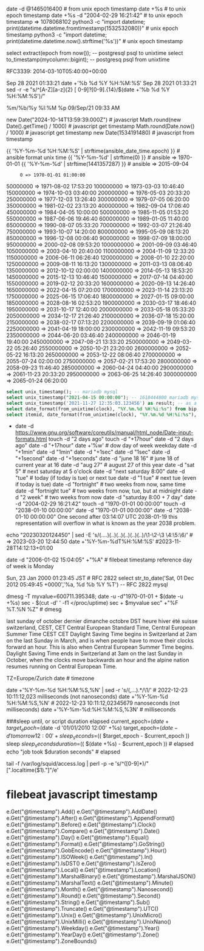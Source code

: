 date -d @1465016400 # from unix epoch timestamp
date +%s            # to unix epoch timestamp
date +%s -d "2004-02-29 16:21:42" # to unix epoch timestamp => 1078068102
python3 -c "import datetime; print(datetime.datetime.fromtimestamp(1532532080))" # unix epoch timestamp
python3 -c "import datetime; print(datetime.datetime.now().strftime('%s'))" # unix epoch timestamp

select extract(epoch from now()); -- postgresql psql  to unixtime
select to_timestamp(mycolumn::bigint);    -- postgresq psql from unixtime

RFC3339: 2014-03-10T05:40:00+00:00

Sep 28 2021 01:33:21      date +'%b %d %Y %H:%M:%S'
Sep 28 2021 01:33:21      sed -r -e "s/^[A-Z][a-z]{2} [ 0-9]?[0-9].{14}/$(date +'%b %d %Y %H:%M:%S')/"

%m/%b/%y %I:%M %p    09/Sep/21 09:33 AM

new Date("2024-10-14T13:59:39.000Z")    # javascript
Math.round(new Date().getTime() / 1000) # javascript get  timestamp
Math.round(Date.now() / 1000)           # javascript get  timestamp
new Date(1534191480)                    # javascript from timestamp

{{ '%Y-%m-%d %H:%M:%S' | strftime(ansible_date_time.epoch) }} # ansible format unix time
{{ '%Y-%m-%d' | strftime(0) }}          # ansible => 1970-01-01
{{ '%Y-%m-%d' | strftime(1441357287) }} # ansible => 2015-09-04

         0 => 1970-01-01 01:00:00
  50000000 => 1971-08-02 17:53:20
 100000000 => 1973-03-03 10:46:40
 150000000 => 1974-10-03 03:40:00
 200000000 => 1976-05-03 20:33:20
 250000000 => 1977-12-03 13:26:40
 300000000 => 1979-07-05 06:20:00
 350000000 => 1981-02-02 23:13:20
 400000000 => 1982-09-04 17:06:40
 450000000 => 1984-04-05 10:00:00
 500000000 => 1985-11-05 01:53:20
 550000000 => 1987-06-06 19:46:40
 600000000 => 1989-01-05 11:40:00
 650000000 => 1990-08-07 05:33:20
 700000000 => 1992-03-07 21:26:40
 750000000 => 1993-10-07 14:20:00
 800000000 => 1995-05-09 08:13:20
 850000000 => 1996-12-08 00:06:40
 900000000 => 1998-07-09 18:00:00
 950000000 => 2000-02-08 09:53:20
1000000000 => 2001-09-09 03:46:40
1050000000 => 2003-04-10 20:40:00
1100000000 => 2004-11-09 12:33:20
1150000000 => 2006-06-11 06:26:40
1200000000 => 2008-01-10 22:20:00
1250000000 => 2009-08-11 16:13:20
1300000000 => 2011-03-13 08:06:40
1350000000 => 2012-10-12 02:00:00
1400000000 => 2014-05-13 18:53:20
1450000000 => 2015-12-13 10:46:40
1500000000 => 2017-07-14 04:40:00
1550000000 => 2019-02-12 20:33:20
1600000000 => 2020-09-13 14:26:40
1650000000 => 2022-04-15 07:20:00
1700000000 => 2023-11-14 23:13:20
1750000000 => 2025-06-15 17:06:40
1800000000 => 2027-01-15 09:00:00
1850000000 => 2028-08-16 02:53:20
1900000000 => 2030-03-17 18:46:40
1950000000 => 2031-10-17 12:40:00
2000000000 => 2033-05-18 05:33:20
2050000000 => 2034-12-17 21:26:40
2100000000 => 2036-07-18 15:20:00
2150000000 => 2038-02-17 07:13:20
2200000000 => 2039-09-19 01:06:40
2250000000 => 2041-04-19 18:00:00
2300000000 => 2042-11-19 09:53:20
2350000000 => 2044-06-20 03:46:40
2400000000 => 2046-01-19 19:40:00
2450000000 => 2047-08-21 13:33:20
2500000000 => 2049-03-22 05:26:40
2550000000 => 2050-10-21 23:20:00
2600000000 => 2052-05-22 16:13:20
2650000000 => 2053-12-22 08:06:40
2700000000 => 2055-07-24 02:00:00
2750000000 => 2057-02-21 17:53:20
2800000000 => 2058-09-23 11:46:40
2850000000 => 2060-04-24 04:40:00
2900000000 => 2061-11-23 20:33:20
2950000000 => 2063-06-25 14:26:40
3000000000 => 2065-01-24 06:20:00



```sql
select unix_timestamp(); -- mariadb mysql
select unix_timestamp("2021-04-15 00:00:00"); -- 1618444800 mariadb mysql
select unix_timestamp('2021-11-27 12:35:03.123456') as result; -- as a float mariadb mysql
select date_format(from_unixtime(clock), "%Y.%m.%d %H:%i:%s") from bip; -- mariadb mysql timestamp https://www.w3schools.com/sql/func_mysql_date_format.asp
select itemid, date_format(from_unixtime(clock), "%Y.%m.%d %H:%i:%s"), num, value_min, value_avg, value_max from trends_uint where itemid = 29020; -- mariadb mysql
```
* date -d https://www.gnu.org/software/coreutils/manual/html_node/Date-input-formats.html
touch -d "2 days ago"
touch -d "+17hour"
date -d "2 days ago"
date -d "+17hour"
date +'%w' # dow day of week weekday
date -d "+1min"
date -d "1min"
date -d "+1sec"
date -d "1sec"
date -d "+1second"
date -d "+1seconds"
date -d "june 18 16" # june 18 of current year at 16
date -d "aug 27" # august 27 of this year
date -d "sat 5" # next saturday at 5 o'clock
date -d "next saturday 8:00"
date -d "tue"   # today (if today is tue) or next tue
date -d "1 tue" # next tue (even if today is tue)
date -d "fortnight" # two weeks from now, same time
date -d "fortnight tue" # two weeks from now, tue, but at midnight
date -d "2 week" # two weeks from now
date -d "saturday 8:00 + 7 day"
date -d "2004-02-29 16:21:42"
touch -d "1970-01-01 00:00:00"
touch -d "2038-01-10 00:00:00"
date -d "1970-01-01 00:00:00"
date -d "2038-01-10 00:00:00"
One second after 03:14:07 UTC 2038-01-19 this representation will overflow in what is known as the year 2038 problem.

echo "20230320124450" | sed -E 's/(....)(..)(..)(..)(..)(..)/\1-\2-\3 \4:\5:\6/' # => 2023-03-20 12:44:50
date +'%Y-%m-%dT%H:%M:%S' #2023-11-28T14:12:13+01:00

date -d "2006-01-02 15:04:05" +"%A" # filebeat timestamp reference day of week is Monday

Sun, 23 Jan 2000 01:23:45 JST # RFC 2822
select str_to_date('Sat, 01 Dec 2012 05:49:45 +0000','%a, %d %b %Y %T') -- RFC 2822 mysql

dmesg -T
myvalue=600711.395348; date -u -d"1970-01-01 + $(date -u +%s) sec - $(cut -d' ' -f1 </proc/uptime) sec + $myvalue sec" +"%F %T.%N %Z" # dmesg


last sunday of october dernier dimanche octobre DST heure hiver été suisse switzerland, CEST, CET Central European Standard Time, Central European Summer Time
CEST CET Daylight Saving Time begins in Switzerland at 2am on the last Sunday in March, and is when people have to move their clocks forward an hour. This is also when Central European Summer Time begins.
Daylight Saving Time ends in Switzerland at 3am on the last Sunday in October, when the clocks move backwards an hour and the alpine nation resumes running on Central European Time.

TZ=Europe/Zurich date # timezone


date +'%Y-%m-%d %H:%M:%S,%N' | sed -r 's/(,...).*/\1/' # 2022-12-23 10:11:12,023 milliseconds (not nanoseconds)
date +'%Y-%m-%d %H:%M:%S,%N' # 2022-12-23 10:11:12,02345679 nanoseconds (not milliseconds)
date +'%Y-%m-%d:%H:%M:%S,%3N' # milliseconds


###sleep until, or script duration elapsed
current_epoch=$(date +%s) # duration elapsed
target_epoch=$(date -d '01/01/2010 12:00' +%s)
target_epoch=$(date -d 'tomorrow 12:00' +%s)
sleep_seconds=$(( $target_epoch - $current_epoch ))
sleep $sleep_seconds
duration=$(( $(date +%s) - $current_epoch )) # elapsed
echo "job took $duration seconds" # elapsed

tail -f /var/log/squid/access.log | perl -p -e 's/^([0-9]*)/"[".localtime($1)."]"/e'

# filebeat javascript timestamp
e.Get("@timestamp").Add()
e.Get("@timestamp").AddDate()
e.Get("@timestamp").After()
e.Get("@timestamp").AppendFormat()
e.Get("@timestamp").Before()
e.Get("@timestamp").Clock()
e.Get("@timestamp").Compare()
e.Get("@timestamp").Date()
e.Get("@timestamp").Day()
e.Get("@timestamp").Equal()
e.Get("@timestamp").Format()
e.Get("@timestamp").GoString()
e.Get("@timestamp").GobEncode()
e.Get("@timestamp").Hour()
e.Get("@timestamp").ISOWeek()
e.Get("@timestamp").In()
e.Get("@timestamp").IsDST()
e.Get("@timestamp").IsZero()
e.Get("@timestamp").Local()
e.Get("@timestamp").Location()
e.Get("@timestamp").MarshalBinary()
e.Get("@timestamp").MarshalJSON()
e.Get("@timestamp").MarshalText()
e.Get("@timestamp").Minute()
e.Get("@timestamp").Month()
e.Get("@timestamp").Nanosecond()
e.Get("@timestamp").Round()
e.Get("@timestamp").Second()
e.Get("@timestamp").String()
e.Get("@timestamp").Sub()
e.Get("@timestamp").Truncate()
e.Get("@timestamp").UTC()
e.Get("@timestamp").Unix()
e.Get("@timestamp").UnixMicro()
e.Get("@timestamp").UnixMilli()
e.Get("@timestamp").UnixNano()
e.Get("@timestamp").Weekday()
e.Get("@timestamp").Year()
e.Get("@timestamp").YearDay()
e.Get("@timestamp").Zone()
e.Get("@timestamp").ZoneBounds()

